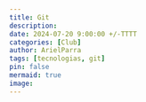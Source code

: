 ```yaml
---
title: Git 
description: 
date: 2024-07-20 9:00:00 +/-TTTT
categories: [Club]
author: ArielParra 
tags: [tecnologias, git]
pin: false
mermaid: true
image:
---
```


